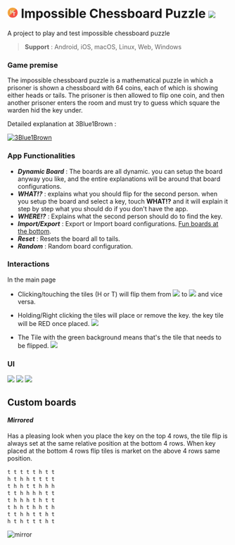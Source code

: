 

# <img src="assets/icons/app_icon.png" width="24px"/> Impossible Chessboard Puzzle  <img src="https://i.imgur.com/uyWVRAa.png" width="24px"/> 

A project to play and test impossible chessboard puzzle

> **Support** : Android, iOS, macOS, Linux, Web, Windows

### Game premise
The impossible chessboard puzzle is a mathematical puzzle in which a prisoner is shown a chessboard with 64 coins, each of which is showing either heads or tails. The prisoner is then allowed to flip one coin, and then another prisoner enters the room and must try to guess which square the warden hid the key under.

Detailed explanation at 3Blue1Brown :

[![3Blue1Brown](https://github.com/H4zh4n/impossible-chessboard-puzzle/assets/47919702/a6d0271e-8088-41fd-9caf-785c41e17fbb)](https://www.youtube.com/watch?v=wTJI_WuZSwE)

### App Functionalities
- ***Dynamic Board*** : The boards are all dynamic. you can setup the board anyway you like, and the entire explanations will be around that board configurations.
- ***WHAT!?*** : explains what you should flip for the second person. when you setup the board and select a key, touch **WHAT!?** and it will explain it step by step what you should do if you don't have the app.
- ***WHERE!?*** : Explains what the second person should do to find the key.
- ***Import/Export*** : Export or Import board configurations. [Fun boards at the bottom](#custom-boards).
- ***Reset*** : Resets the board all to tails.
- ***Random*** : Random board configuration.


### Interactions
In the main page
- Clicking/touching the tiles (H or T) will flip them from <img src="https://i.imgur.com/NCzrHiE.png" width="30px" /> to <img src="https://i.imgur.com/bkYywhv.png" width="30px" /> and vice versa.

- Holding/Right clicking the tiles will place or remove the key. the key tile will be RED once placed. <img src="https://i.imgur.com/kbtNMWC.png" width="30px" />


- The Tile with the green background means that's the tile that needs to be flipped. <img src="https://i.imgur.com/ugaLrOS.png" width="30px" />




### UI
<img src="https://i.imgur.com/Or4Uqvq.png" width="30%"/> <img src="https://i.imgur.com/wlxzVjQ.png" width="30%"/> <img src="https://i.imgur.com/GRNp4Ds.png" width="30%"/>  



## Custom boards

#### *Mirrored*
Has a pleasing look when you place the key on the top 4 rows, the tile flip is always set at the same relative position at the bottom 4 rows. When key placed at the bottom 4 rows flip tiles is market on the above 4 rows same position.

```  
t t t t t h t t  
h t h h t t t t  
t h h t t h h h  
t t h h h h t t  
t h h h t h t t  
t h h t h h t h  
t t h h t t h t  
h t h t t t h t  
```
![mirror](https://github.com/H4zh4n/impossible-chessboard-puzzle/assets/47919702/d249e225-3aa5-4dc3-8149-824f99d787ae)
